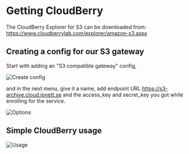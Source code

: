 # Getting CloudBerry

The CloudBerry Explorer for S3 can be downloaded from:
https://www.cloudberrylab.com/explorer/amazon-s3.aspx

## Creating a config for our S3 gateway

Start with adding an "S3 compatible gateway" config,

![Create config](/images/cloudberry1.png)

and in the next menu, give it a name, add endpoint URL
https://s3-archive.cloud.ipnett.se and the access_key
and secret_key you got while enrolling for the service.

![Options](/images/cloudberry2.png)

## Simple CloudBerry usage

![Usage](/images/cloudberry3.png)

## 

